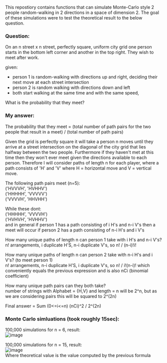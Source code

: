 This repostiory contains functions that can simulate Monte-Carlo style 2 people random-walking in 2 directions in a space of dimension 2.
The goal of these simulations were to test the theoretical result to the below question.  

### Question:
On an n street x n street, perfectly square, uniform city grid one person starts in the bottom left corner and another in the top right. They wish to meet after work.  

given:
 - person 1 is random-walking with directions up and right, deciding their next move at each street intersection
 - person 2 is random walking with directions down and left
 - both start walking at the same time and with the same speed,

What is the probability that they meet?


### My answer:  
The probability that they meet = (total number of path pairs for the two people that result in a meet) / (total number of path pairs)  

Given the grid is perfectly square it will take a person n moves until they arrive at a street intersection on the diagonal of the city grid that lies halfway between the two people. 
Furthermore if they haven't met at this time then they won't ever meet given the directions available to each person.
Therefore I will consider paths of length n for each player, where a path consists of 'H' and 'V' where H = horizontal move and V = vertical move.

The following path pairs meet (n=5):  
('HVVVH', 'HVHHV')  
('HHHHH', 'VVVVV')  
('VVVVH', 'HHVHH')  
  
While these dont:  
('HHHHH', 'VVVVH')  
('HVHVH', 'HVHHV')  
and in general if person 1 has a path consisting of i H's and n-i V's then a meet will occur if person 2 has a path consisting of n-i H's and i V's  

How many unique paths of length n can person 1 take with i H's and n-i V's?  
n! arrangements, i duplicate H'S, n-i duplicate V's, so n! / (n-i)!i!  

How many unique paths of length n can person 2 take with n-i H's and i V's? (to meet person 1)  
n! arrangements, n-i duplicate H'S, i duplicate V's, so n! / i!(n-i)! which conveniently equals the previous expression and is also nCi (binomial coefficient)  

How many unique path pairs can they both take?  
number of strings with Alphabet = {H,V} and length = n will be 2^n, but as we are considering pairs this will be squared to 2^(2n)  

Final answer = Sum (0<=i<=n) (nCi)^2   /   2^(2n)  

### Monte Carlo simluations (took roughly 15sec):
100,000 simulations for n = 6, result:  
![image](https://github.com/samperrone25/city-block-random-walk-sim/assets/68690083/8770b1b1-d7ff-447e-a49e-0a37810f0910)

100,000 simulations for n = 15, result:  
![image](https://github.com/samperrone25/city-block-random-walk-sim/assets/68690083/fc9371a9-b33b-4230-907c-2309e848f273)  
Where theoretical value is the value computed by the previous formula
